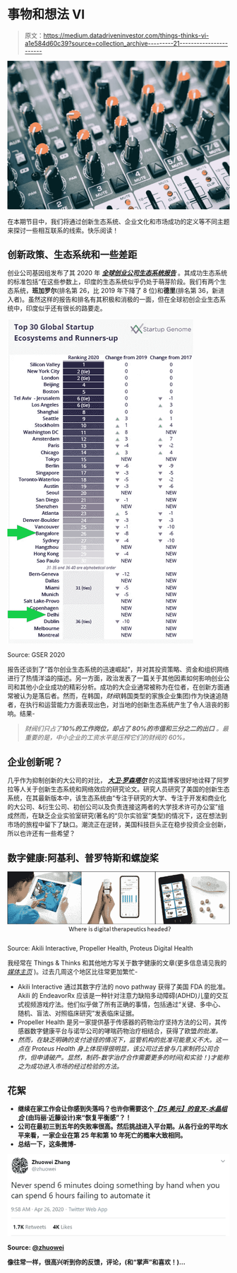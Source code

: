 # 事物和想法 VI

> 原文：<https://medium.datadriveninvestor.com/things-thinks-vi-a1e584d60c39?source=collection_archive---------21----------------------->

![](img/b97b8885fcdadde567a21f38c5c2c6dc.png)

在本期节目中，我们将通过创新生态系统、企业文化和市场成功的定义等不同主题来探讨一些相互联系的线索。快乐阅读！

## 创新政策、生态系统和一些差距

创业公司基因组发布了其 2020 年 [***全球创业公司生态系统报告***](https://startupgenome.com/report/gser2020) 。其成功生态系统的标准包括“在这些参数上，印度的生态系统似乎仍处于萌芽阶段。我们有两个生态系统，**班加罗尔**(排名第 26，比 2019 年下降了 8 位)和**德里**(排名第 36，新进入者)。虽然这样的报告和排名有其积极和消极的一面，但在全球初创企业生态系统中，印度似乎还有很长的路要走。

![](img/645cdd7a83313b6154c1b14a3f904bff.png)

Source: GSER 2020

报告还谈到了“首尔创业生态系统的迅速崛起”，并对其投资策略、资金和组织网络进行了热情洋溢的描述。另一方面，政治发表了一篇关于其他因素如何影响创业公司和其他小企业成功的精彩分析。成功的大企业通常被称为在位者，在创新方面通常被认为是落后者。然而，在韩国，*财阀*(韩国类型的家族企业集团)作为快速追随者，在执行和运营能力方面表现出色，对当地的创新生态系统产生了令人沮丧的影响。结果-

> *财阀们只占了****10%的工作岗位，却占了 80%的市值和三分之二的出口*** *。最重要的是，中小企业的工资水平是压榨它们的财阀的 60%。*

## 企业创新呢？

几乎作为抑制创新的大公司的对比， [***大卫·罗森塔尔***](https://blog.dshr.org/2020/05/the-death-of-corporate-research-labs.html) 的这篇博客很好地诠释了阿罗拉等人关于创新生态系统和网络效应的研究论文。研究人员研究了美国的创新生态系统，在其最新版本中，该生态系统由“专注于研究的大学、专注于开发和商业化的大公司、&衍生公司、初创公司以及负责连接这两者的大学技术许可办公室”组成然而，在缺乏企业实验室研究(著名的“贝尔实验室”类型)的情况下，这在想法到市场的旅程中留下了缺口。潮流正在逆转，美国科技巨头正在稳步投资企业创新，所以也许还有一些希望？

## 数字健康:阿基利、普罗特斯和螺旋桨

![](img/68648b10eb57c6bdde950cf1ee11c6b0.png)

Source: Akili Interactive, Propeller Health, Proteus Digital Health

我经常在 Things & Thinks 和其他地方写关于数字健康的文章(更多信息请见我的 [*媒体主页*](https://medium.com/@santosh_39555) )。过去几周这个地区比往常更加繁忙-

*   Akili Interactive 通过其数字疗法的 novo pathway 获得了美国 FDA 的批准。Akili 的 EndeavorRx 应该是一种针对注意力缺陷多动障碍(ADHD)儿童的交互式视频游戏疗法。他们似乎做了所有正确的事情，包括通过“关键、多中心、随机、盲法、对照临床研究”发表临床证据。
*   Propeller Health 是另一家提供基于传感器的药物治疗坚持方法的公司，其传感器数字健康平台与诺华公司的哮喘药物治疗相结合，获得了欧盟[](https://www.novartis.com/news/media-releases/novartis-receives-ec-approval-enerzair-breezhaler-including-first-digital-companion-sensor-and-app-can-be-prescribed-alongside-treatment-uncontrolled-asthma-eu)*的批准。*
*   *然而，在缺乏明确的支付途径的情况下，监管机构的批准可能意义不大。这一点在 Proteus Health 身上体现得很明显，该公司过去曾与几家制药公司合作，但[](https://www.wsj.com/articles/smart-pill-maker-proteus-files-for-bankruptcy-looking-for-buyer-11592332951)*申请破产。显然，制药-数字治疗合作需要更多的时间(和实验！)才能称之为成功进入市场的经过检验的方法。**

## ****花絮****

*   **继续在家工作会让你感到失落吗？也许你需要这个[*【75 美元】的音叉-水晶组合*](https://shop.konmari.com/products/konmari-decor-konmari-tuning-fork-crystal-set-rose-quartz?variant=31174148653127&gclid=EAIaIQobChMIwpT09eWd6gIVBLLICh133wY9EAQYASABEgJ6GfD_BwE) (由玛丽·近藤设计)来“恢复平衡感”？！**
*   **公司在最初三到五年的失败率很高。然后挑战进入平台期。从各行业的平均水平来看，一家企业在第 25 年和第 10 年死亡的概率大致相同。**
*   **总结一下，这条微博-**

**![](img/8094313ac74d09588f5179ca80a8b8f8.png)**

**Source: [@zhuowei](https://twitter.com/zhuowei)**

**像往常一样，很高兴听到你的反馈，评论，(和“掌声”和喜欢！)…**